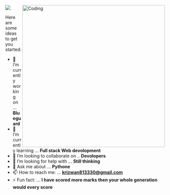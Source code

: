 

![](https://i.imgur.com/MHDBwaV.gif)
<img align="right" alt="Coding" width="450" src="https://camo.githubusercontent.com/cae12fddd9d6982901d82580bdf321d81fb299141098ca1c2d4891870827bf17/68747470733a2f2f6d69726f2e6d656469756d2e636f6d2f6d61782f313336302f302a37513379765349765f7430696f4a2d5a2e676966" >


  
  Here are some ideas to get you started:

- 🔭 I’m currently working on ...   **Blueguard**
- 🌱 I’m currently learning ...  **Full stack Web devolopment**
- 👯 I’m looking to collaborate on ..  **Devolopers**
- 🤔 I’m looking for help with ...  **Still thinking**
- 💬 Ask me about ...  **Pythone**
- 📫 How to reach me: ...  **krizwan813330@gmail.com**
- ⚡ Fun fact: ...  **I have scored more marks then your whole generation would every score**

